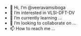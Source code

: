 - 👋 Hi, I’m @veeravamsiboga
- 👀 I’m interested in VLSI-DFT-DV
- 🌱 I’m currently learning ...
- 💞️ I’m looking to collaborate on ...
- 📫 How to reach me ...

<!---
Vamsy13/Vamsy13 is a ✨ special ✨ repository because its `README.md` (this file) appears on your GitHub profile.
You can click the Preview link to take a look at your changes.
--->
